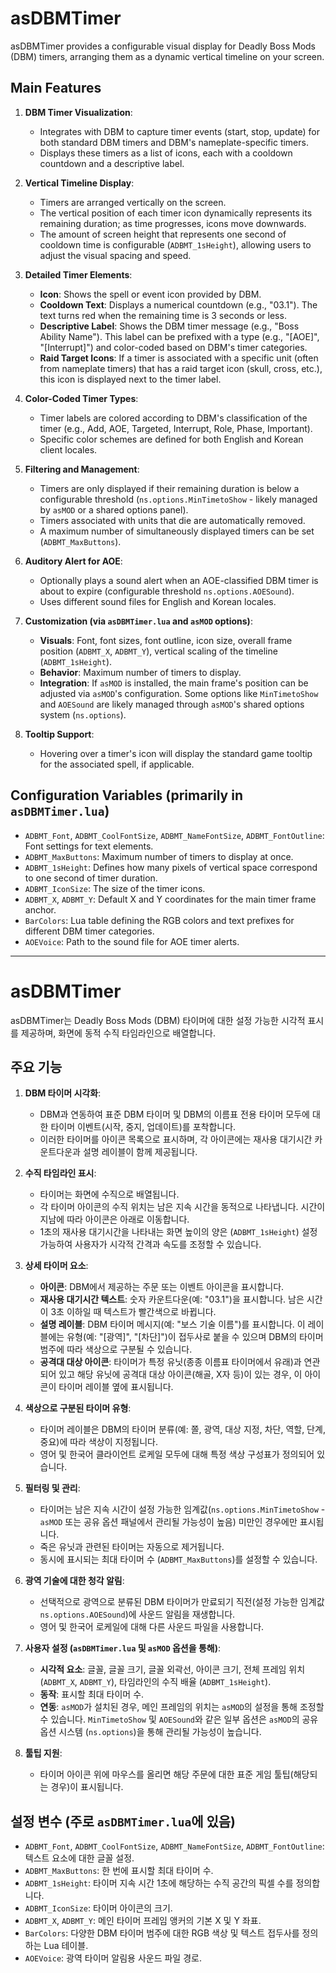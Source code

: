 # asDBMTimer

asDBMTimer provides a configurable visual display for Deadly Boss Mods (DBM) timers, arranging them as a dynamic vertical timeline on your screen.

## Main Features

1.  **DBM Timer Visualization**:
    *   Integrates with DBM to capture timer events (start, stop, update) for both standard DBM timers and DBM's nameplate-specific timers.
    *   Displays these timers as a list of icons, each with a cooldown countdown and a descriptive label.

2.  **Vertical Timeline Display**:
    *   Timers are arranged vertically on the screen.
    *   The vertical position of each timer icon dynamically represents its remaining duration; as time progresses, icons move downwards.
    *   The amount of screen height that represents one second of cooldown time is configurable (`ADBMT_1sHeight`), allowing users to adjust the visual spacing and speed.

3.  **Detailed Timer Elements**:
    *   **Icon**: Shows the spell or event icon provided by DBM.
    *   **Cooldown Text**: Displays a numerical countdown (e.g., "03.1"). The text turns red when the remaining time is 3 seconds or less.
    *   **Descriptive Label**: Shows the DBM timer message (e.g., "Boss Ability Name"). This label can be prefixed with a type (e.g., "[AOE]", "[Interrupt]") and color-coded based on DBM's timer categories.
    *   **Raid Target Icons**: If a timer is associated with a specific unit (often from nameplate timers) that has a raid target icon (skull, cross, etc.), this icon is displayed next to the timer label.

4.  **Color-Coded Timer Types**:
    *   Timer labels are colored according to DBM's classification of the timer (e.g., Add, AOE, Targeted, Interrupt, Role, Phase, Important).
    *   Specific color schemes are defined for both English and Korean client locales.

5.  **Filtering and Management**:
    *   Timers are only displayed if their remaining duration is below a configurable threshold (`ns.options.MinTimetoShow` - likely managed by `asMOD` or a shared options panel).
    *   Timers associated with units that die are automatically removed.
    *   A maximum number of simultaneously displayed timers can be set (`ADBMT_MaxButtons`).

6.  **Auditory Alert for AOE**:
    *   Optionally plays a sound alert when an AOE-classified DBM timer is about to expire (configurable threshold `ns.options.AOESound`).
    *   Uses different sound files for English and Korean locales.

7.  **Customization (via `asDBMTimer.lua` and `asMOD` options)**:
    *   **Visuals**: Font, font sizes, font outline, icon size, overall frame position (`ADBMT_X`, `ADBMT_Y`), vertical scaling of the timeline (`ADBMT_1sHeight`).
    *   **Behavior**: Maximum number of timers to display.
    *   **Integration**: If `asMOD` is installed, the main frame's position can be adjusted via `asMOD`'s configuration. Some options like `MinTimetoShow` and `AOESound` are likely managed through `asMOD`'s shared options system (`ns.options`).

8.  **Tooltip Support**:
    *   Hovering over a timer's icon will display the standard game tooltip for the associated spell, if applicable.

## Configuration Variables (primarily in `asDBMTimer.lua`)

*   `ADBMT_Font`, `ADBMT_CoolFontSize`, `ADBMT_NameFontSize`, `ADBMT_FontOutline`: Font settings for text elements.
*   `ADBMT_MaxButtons`: Maximum number of timers to display at once.
*   `ADBMT_1sHeight`: Defines how many pixels of vertical space correspond to one second of timer duration.
*   `ADBMT_IconSize`: The size of the timer icons.
*   `ADBMT_X`, `ADBMT_Y`: Default X and Y coordinates for the main timer frame anchor.
*   `BarColors`: Lua table defining the RGB colors and text prefixes for different DBM timer categories.
*   `AOEVoice`: Path to the sound file for AOE timer alerts.

---

# asDBMTimer

asDBMTimer는 Deadly Boss Mods (DBM) 타이머에 대한 설정 가능한 시각적 표시를 제공하며, 화면에 동적 수직 타임라인으로 배열합니다.

## 주요 기능

1.  **DBM 타이머 시각화**:
    *   DBM과 연동하여 표준 DBM 타이머 및 DBM의 이름표 전용 타이머 모두에 대한 타이머 이벤트(시작, 중지, 업데이트)를 포착합니다.
    *   이러한 타이머를 아이콘 목록으로 표시하며, 각 아이콘에는 재사용 대기시간 카운트다운과 설명 레이블이 함께 제공됩니다.

2.  **수직 타임라인 표시**:
    *   타이머는 화면에 수직으로 배열됩니다.
    *   각 타이머 아이콘의 수직 위치는 남은 지속 시간을 동적으로 나타냅니다. 시간이 지남에 따라 아이콘은 아래로 이동합니다.
    *   1초의 재사용 대기시간을 나타내는 화면 높이의 양은 (`ADBMT_1sHeight`) 설정 가능하여 사용자가 시각적 간격과 속도를 조정할 수 있습니다.

3.  **상세 타이머 요소**:
    *   **아이콘**: DBM에서 제공하는 주문 또는 이벤트 아이콘을 표시합니다.
    *   **재사용 대기시간 텍스트**: 숫자 카운트다운(예: "03.1")을 표시합니다. 남은 시간이 3초 이하일 때 텍스트가 빨간색으로 바뀝니다.
    *   **설명 레이블**: DBM 타이머 메시지(예: "보스 기술 이름")를 표시합니다. 이 레이블에는 유형(예: "[광역]", "[차단]")이 접두사로 붙을 수 있으며 DBM의 타이머 범주에 따라 색상으로 구분될 수 있습니다.
    *   **공격대 대상 아이콘**: 타이머가 특정 유닛(종종 이름표 타이머에서 유래)과 연관되어 있고 해당 유닛에 공격대 대상 아이콘(해골, X자 등)이 있는 경우, 이 아이콘이 타이머 레이블 옆에 표시됩니다.

4.  **색상으로 구분된 타이머 유형**:
    *   타이머 레이블은 DBM의 타이머 분류(예: 쫄, 광역, 대상 지정, 차단, 역할, 단계, 중요)에 따라 색상이 지정됩니다.
    *   영어 및 한국어 클라이언트 로케일 모두에 대해 특정 색상 구성표가 정의되어 있습니다.

5.  **필터링 및 관리**:
    *   타이머는 남은 지속 시간이 설정 가능한 임계값(`ns.options.MinTimetoShow` - `asMOD` 또는 공유 옵션 패널에서 관리될 가능성이 높음) 미만인 경우에만 표시됩니다.
    *   죽은 유닛과 관련된 타이머는 자동으로 제거됩니다.
    *   동시에 표시되는 최대 타이머 수 (`ADBMT_MaxButtons`)를 설정할 수 있습니다.

6.  **광역 기술에 대한 청각 알림**:
    *   선택적으로 광역으로 분류된 DBM 타이머가 만료되기 직전(설정 가능한 임계값 `ns.options.AOESound`)에 사운드 알림을 재생합니다.
    *   영어 및 한국어 로케일에 대해 다른 사운드 파일을 사용합니다.

7.  **사용자 설정 (`asDBMTimer.lua` 및 `asMOD` 옵션을 통해)**:
    *   **시각적 요소**: 글꼴, 글꼴 크기, 글꼴 외곽선, 아이콘 크기, 전체 프레임 위치 (`ADBMT_X`, `ADBMT_Y`), 타임라인의 수직 배율 (`ADBMT_1sHeight`).
    *   **동작**: 표시할 최대 타이머 수.
    *   **연동**: `asMOD`가 설치된 경우, 메인 프레임의 위치는 `asMOD`의 설정을 통해 조정할 수 있습니다. `MinTimetoShow` 및 `AOESound`와 같은 일부 옵션은 `asMOD`의 공유 옵션 시스템 (`ns.options`)을 통해 관리될 가능성이 높습니다.

8.  **툴팁 지원**:
    *   타이머 아이콘 위에 마우스를 올리면 해당 주문에 대한 표준 게임 툴팁(해당되는 경우)이 표시됩니다.

## 설정 변수 (주로 `asDBMTimer.lua`에 있음)

*   `ADBMT_Font`, `ADBMT_CoolFontSize`, `ADBMT_NameFontSize`, `ADBMT_FontOutline`: 텍스트 요소에 대한 글꼴 설정.
*   `ADBMT_MaxButtons`: 한 번에 표시할 최대 타이머 수.
*   `ADBMT_1sHeight`: 타이머 지속 시간 1초에 해당하는 수직 공간의 픽셀 수를 정의합니다.
*   `ADBMT_IconSize`: 타이머 아이콘의 크기.
*   `ADBMT_X`, `ADBMT_Y`: 메인 타이머 프레임 앵커의 기본 X 및 Y 좌표.
*   `BarColors`: 다양한 DBM 타이머 범주에 대한 RGB 색상 및 텍스트 접두사를 정의하는 Lua 테이블.
*   `AOEVoice`: 광역 타이머 알림용 사운드 파일 경로.
